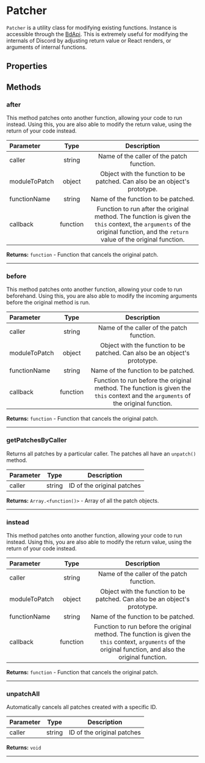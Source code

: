 # Patcher

`Patcher` is a utility class for modifying existing functions. Instance is accessible through the [BdApi](./bdapi). This is extremely useful for modifying the internals of Discord by adjusting return value or React renders, or arguments of internal functions.

## Properties



## Methods

### after
This method patches onto another function, allowing your code to run instead.  Using this, you are also able to modify the return value, using the return of your code instead.

| Parameter |  Type  |       Description      |
|:----------|:------:|:----------------------:|
caller|string|Name of the caller of the patch function.
moduleToPatch|object|Object with the function to be patched. Can also be an object's prototype.
functionName|string|Name of the function to be patched.
callback|function|Function to run after the original method. The function is given the `this` context, the `arguments` of the original function, and the `return` value of the original function.

**Returns:** `function` - Function that cancels the original patch.
___

### before
This method patches onto another function, allowing your code to run beforehand.  Using this, you are also able to modify the incoming arguments before the original method is run.

| Parameter |  Type  |       Description      |
|:----------|:------:|:----------------------:|
caller|string|Name of the caller of the patch function.
moduleToPatch|object|Object with the function to be patched. Can also be an object's prototype.
functionName|string|Name of the function to be patched.
callback|function|Function to run before the original method. The function is given the `this` context and the `arguments` of the original function.

**Returns:** `function` - Function that cancels the original patch.
___

### getPatchesByCaller
Returns all patches by a particular caller. The patches all have an `unpatch()` method.

| Parameter |  Type  |       Description      |
|:----------|:------:|:----------------------:|
caller|string|ID of the original patches

**Returns:** `Array.<function()>` - Array of all the patch objects.
___

### instead
This method patches onto another function, allowing your code to run instead.  Using this, you are also able to modify the return value, using the return of your code instead.

| Parameter |  Type  |       Description      |
|:----------|:------:|:----------------------:|
caller|string|Name of the caller of the patch function.
moduleToPatch|object|Object with the function to be patched. Can also be an object's prototype.
functionName|string|Name of the function to be patched.
callback|function|Function to run before the original method. The function is given the `this` context, `arguments` of the original function, and also the original function.

**Returns:** `function` - Function that cancels the original patch.
___

### unpatchAll
Automatically cancels all patches created with a specific ID.

| Parameter |  Type  |       Description      |
|:----------|:------:|:----------------------:|
caller|string|ID of the original patches

**Returns:** `void`
___
